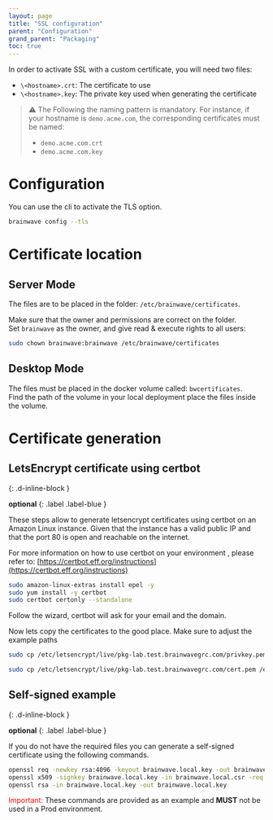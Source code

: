 ```yaml
---
layout: page
title: "SSL configuration"
parent: "Configuration"
grand_parent: "Packaging"
toc: true
---
```


In order to activate SSL with a custom certificate, you will need two files:

- `\<hostname>.crt`: The certificate to use
- `\<hostname>.key`: The private key used when generating the certificate

> :warning: The Following the naming pattern is mandatory. For instance, if your hostname is `demo.acme.com`, the corresponding certificates must be named:  
>  
> - `demo.acme.com.crt`
> - `demo.acme.com.key`

# Configuration

You can use the cli to activate the TLS option.

```sh
brainwave config --tls
```

# Certificate location

## Server Mode

The files are to be placed in the folder: `/etc/brainwave/certificates`.  

Make sure that the owner and permissions are correct on the folder.  
Set `brainwave` as the owner, and give read & execute rights to all users:  

```sh
sudo chown brainwave:brainwave /etc/brainwave/certificates
```

## Desktop Mode

The files must be placed in the docker volume called: `bwcertificates`.  
Find the path of the volume in your local deployment place the files inside the volume.  

# Certificate generation

## LetsEncrypt certificate using certbot
{: .d-inline-block }

**optional**
{: .label .label-blue }

These steps allow to generate letsencrypt certificates using certbot on an Amazon Linux instance. Given that the instance has a valid public IP and that the port 80 is open and reachable on the internet.

For more information on how to use certbot on your environment , please refer to: [https://certbot.eff.org/instructions](https://certbot.eff.org/instructions)

```sh
sudo amazon-linux-extras install epel -y
sudo yum install -y certbot
sudo certbot certonly --standalone
```

Follow the wizard, certbot will ask for your email and the domain.

Now lets copy the certificates to the good place. Make sure to adjust the example paths

```sh
sudo cp /etc/letsencrypt/live/pkg-lab.test.brainwavegrc.com/privkey.pem /etc/brainwave/certificates/pkg-lab.test.brainwavegrc.com.key

sudo cp /etc/letsencrypt/live/pkg-lab.test.brainwavegrc.com/cert.pem /etc/brainwave/certificates/pkg-lab.test.brainwavegrc.com.crt
```

## Self-signed example
{: .d-inline-block }

**optional**
{: .label .label-blue }

If you do not have the required files you can generate a self-signed certificate using the following commands.  

```sh
openssl req -newkey rsa:4096 -keyout brainwave.local.key -out brainwave.local.csr
openssl x509 -signkey brainwave.local.key -in brainwave.local.csr -req -days 365 -out brainwave.local.crt
openssl rsa -in brainwave.local.key -out brainwave.local.key
```

<span style="color:red">Important:</span> These commands are provided as an example and **MUST** not be used in a Prod environment.  
